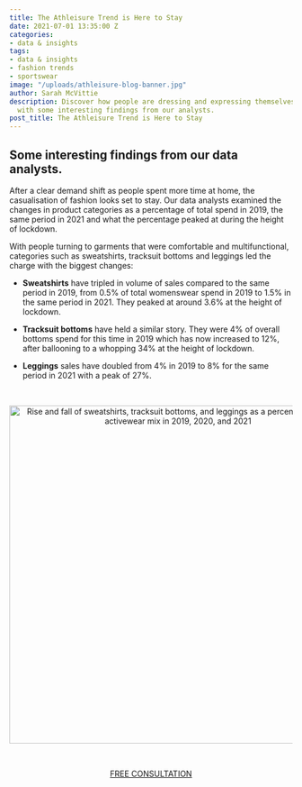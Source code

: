```yaml
---
title: The Athleisure Trend is Here to Stay
date: 2021-07-01 13:35:00 Z
categories:
- data & insights
tags:
- data & insights
- fashion trends
- sportswear
image: "/uploads/athleisure-blog-banner.jpg"
author: Sarah McVittie
description: Discover how people are dressing and expressing themselves post-pandemic
  with some interesting findings from our analysts.
post_title: The Athleisure Trend is Here to Stay
---
```


## Some interesting findings from our data analysts.

After a clear demand shift as people spent more time at home, the casualisation of fashion looks set to stay. Our data analysts examined the changes in product categories as a percentage of total spend in 2019, the same period in 2021 and what the percentage peaked at during the height of lockdown. 

With people turning to garments that were comfortable and multifunctional, categories such as sweatshirts, tracksuit bottoms and leggings led the charge with the biggest changes:

* **Sweatshirts** have tripled in volume of sales compared to the same period in 2019, from 0.5% of total womenswear spend in 2019 to 1.5% in the same period in 2021. They peaked at around 3.6% at the height of lockdown.

* **Tracksuit bottoms** have held a similar story. They were 4% of overall bottoms spend for this time in 2019 which has now increased to 12%, after ballooning to a whopping 34% at the height of lockdown.

* **Leggings** sales have doubled from 4% in 2019 to 8% for the same period in 2021 with a peak of 27%.
<br>
<p style="text-align:center"><img style="margin-left: 0px; width: 600px;" alt="Rise and fall of sweatshirts, tracksuit bottoms, and leggings as a percentage of total activewear mix in 2019, 2020, and 2021" src="/uploads/Comfort%20Clothing.JPG"/></p>
<br>
<p style="text-align:center"><a href="/company/demo/" class="button button-primary">FREE CONSULTATION</a></p>